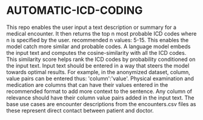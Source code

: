 # AUTOMATIC-ICD-CODING
This repo enables the user input a text description or summary for a medical encounter. It then returns the top n most probable ICD codes where n is specified by the user.
recommended n values: 5-15. This enables the model catch more similar and probable codes.
A language model embeds the input text and computes the cosine-similarity with all the ICD codes. This similarity score helps rank the ICD codes by probability conditioned on the input text.
Input text should be entered in a way that steers the model towards optimal results. For example, in the anonymized dataset, column, value pairs can be entered thus: 'column':'value'. Physical examination and medication are columns that can have their values entered in the recommended format to add more context to the sentence. Any column of relevance should have their column value pairs added in the input text. 
The base use cases are encounter descriptions from the encounters.csv files as these represent direct contact between patient and doctor.
